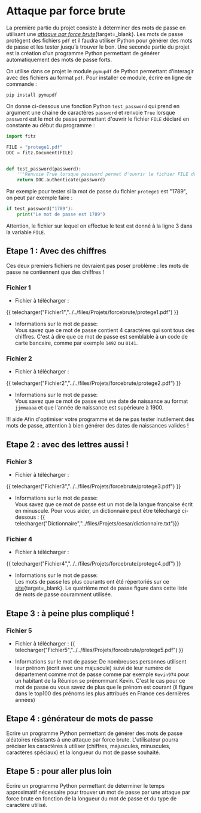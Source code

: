 # Attaque par force brute

La première partie du projet consiste à déterminer des mots de passe en utilisant une [*attaque par force brute*](https://www.cnil.fr/fr/definition/force-brute-attaque-informatique){target=_blank}. Les mots de passe protègent des fichiers `pdf` et il faudra utiliser Python pour générer des mots de passe et les tester jusqu'à trouver le bon. Une seconde partie du projet est la création d'un programme Python permettant de générer automatiquement des mots de passe forts.

On utilise dans ce projet le module `pymupdf` de Python permettant d'interagir avec des fichiers au format `pdf`. Pour installer ce module, écrire en ligne de commande : 
```
pip install pymupdf
```

On donne ci-dessous une fonction Python `test_password` qui prend en argument une chaine de caractères `password` et renvoie `True` lorsque `password` est le mot de passe permettant d'ouvrir le fichier `FILE` déclaré en constante au début du programme :

```python linenums="1"
import fitz

FILE = "protege1.pdf"
DOC = fitz.Document(FILE)


def test_password(password):
    '''Renvoie True lorsque password permet d'ouvrir le fichier FILE déclaré ci-dessus'''
    return DOC.authenticate(password)
```

Par exemple pour tester si la mot de passe du fichier `protege1` est "1789", on peut par exemple faire :

```python
if test_password("1789"):
    print("Le mot de passe est 1789")
```
Attention, le fichier sur lequel on effectue le test est donné à la ligne 3 dans la variable `FILE`.

## Etape 1 : Avec des chiffres

Ces deux premiers fichiers ne devraient pas poser problème : les mots de passe ne contiennent que des chiffres !

### Fichier 1
* Fichier à télécharger :

{{ telecharger("Fichier1","../../files/Projets/forcebrute/protege1.pdf") }}

* Informations sur le mot de passe:  
Vous savez que ce mot de passe contient 4 caractères qui sont tous des chiffres. C'est à dire que ce mot de passe est semblable à un code de carte bancaire, comme par exemple `1492` ou `0141`.

### Fichier 2

* Fichier à télécharger :

{{ telecharger("Fichier2","../../files/Projets/forcebrute/protege2.pdf") }}


* Informations sur le mot de passe:  
Vous savez que ce mot de passe est une date de naissance au format `jjmmaaaa` et que l'année de naissance est supérieure à 1900. 

!!! aide
    Afin d'optimiser votre programme et de ne pas tester inutilement des mots de passe, attention à bien générer des dates de naissances valides ! 

## Etape 2 : avec des lettres aussi !

### Fichier 3

* Fichier à télécharger :

{{ telecharger("Fichier3","../../files/Projets/forcebrute/protege3.pdf") }}


* Informations sur le mot de passe:  
Vous savez que ce mot de passe est un mot de la langue française écrit en minuscule. Pour vous aider, un dictionnaire peut être téléchargé  ci-dessous :
{{ telecharger("Dictionnaire","../files/Projets/cesar/dictionnaire.txt")}}


### Fichier 4
* Fichier à télécharger :

{{ telecharger("Fichier4","../../files/Projets/forcebrute/protege4.pdf") }}


* Informations sur le mot de passe:  
Les mots de passe les plus courants ont été répertoriés sur ce [site](https://github.com/tarraschk/richelieu){target=_blank}. Le quatrième mot de passe figure dans cette liste de mots de passe couramment utilisée.



## Etape 3 : à peine plus compliqué !

### Fichier 5 
* Fichier à télécharger :
{{ telecharger("Fichier5","../../files/Projets/forcebrute/protege5.pdf") }}

* Informations sur le mot de passe:
De nombreuses personnes utilisent leur prénom (écrit avec une majuscule) suivi de leur numéro de département comme mot de passe comme par exemple `Kevin974` pour un habitant de la Réunion se prénommant Kevin. C'est le cas pour ce mot de passe ou vous savez de plus que le prénom est courant (il figure dans le top100 des prénoms les plus attribués en France ces dernières années)

## Etape 4 : générateur de mots de passe

Ecrire un programme Python permettant de générer des mots de passe aléatoires résistants à une attaque par force brute. L'utilisateur pourra préciser les caractères à utiliser (chiffres, majuscules, minuscules, caractères spéciaux) et la longueur du mot de passe souhaité.

## Etape 5 : pour aller plus loin

Ecrire un programme Python permettant de déterminer le temps approximatif nécessaire pour trouver un mot de passe par une attaque par force brute en fonction de la longueur du mot de passe et du type de caractère utilisé.